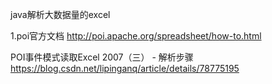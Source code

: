 
java解析大数据量的excel

1.poi官方文档
http://poi.apache.org/spreadsheet/how-to.html




POI事件模式读取Excel 2007（三） - 解析步骤 https://blog.csdn.net/lipinganq/article/details/78775195